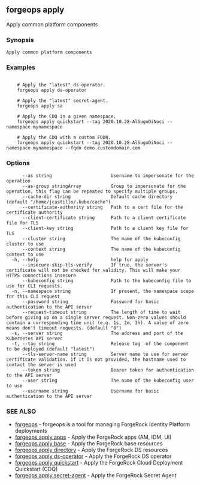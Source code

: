 ## forgeops apply

Apply common platform components

### Synopsis


	Apply common platform components

### Examples

```

    # Apply the "latest" ds-operator.
    forgeops apply ds-operator

    # Apply the "latest" secret-agent.
    forgeops apply sa

    # Apply the CDQ in a given namespace.
    forgeops apply quickstart --tag 2020.10.28-AlSugoDiNoci --namespace mynamespace
    
    # Apply the CDQ with a custom FQDN.
    forgeops apply quickstart --tag 2020.10.28-AlSugoDiNoci --namespace mynamespace --fqdn demo.customdomain.com
```

### Options

```
      --as string                      Username to impersonate for the operation
      --as-group stringArray           Group to impersonate for the operation, this flag can be repeated to specify multiple groups.
      --cache-dir string               Default cache directory (default "/home/jcastillo/.kube/cache")
      --certificate-authority string   Path to a cert file for the certificate authority
      --client-certificate string      Path to a client certificate file for TLS
      --client-key string              Path to a client key file for TLS
      --cluster string                 The name of the kubeconfig cluster to use
      --context string                 The name of the kubeconfig context to use
  -h, --help                           help for apply
      --insecure-skip-tls-verify       If true, the server's certificate will not be checked for validity. This will make your HTTPS connections insecure
      --kubeconfig string              Path to the kubeconfig file to use for CLI requests.
  -n, --namespace string               If present, the namespace scope for this CLI request
      --password string                Password for basic authentication to the API server
      --request-timeout string         The length of time to wait before giving up on a single server request. Non-zero values should contain a corresponding time unit (e.g. 1s, 2m, 3h). A value of zero means don't timeout requests. (default "0")
  -s, --server string                  The address and port of the Kubernetes API server
  -t, --tag string                     Release tag  of the component to be deployed (default "latest")
      --tls-server-name string         Server name to use for server certificate validation. If it is not provided, the hostname used to contact the server is used
      --token string                   Bearer token for authentication to the API server
      --user string                    The name of the kubeconfig user to use
      --username string                Username for basic authentication to the API server
```

### SEE ALSO

* [forgeops](forgeops.md)	 - forgeops is a tool for managing ForgeRock Identity Platform deployments
* [forgeops apply apps](forgeops_apply_apps.md)	 - Apply the ForgeRock apps (AM, IDM, UI)
* [forgeops apply base](forgeops_apply_base.md)	 - Apply the ForgeRock base resources
* [forgeops apply directory](forgeops_apply_directory.md)	 - Apply the ForgeRock DS resources
* [forgeops apply ds-operator](forgeops_apply_ds-operator.md)	 - Apply the ForgeRock DS operator
* [forgeops apply quickstart](forgeops_apply_quickstart.md)	 - Apply the ForgeRock Cloud Deployment Quickstart (CDQ)
* [forgeops apply secret-agent](forgeops_apply_secret-agent.md)	 - Apply the ForgeRock Secret Agent

